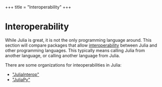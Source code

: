 +++
title = "Interoperability"
+++

# Interoperability

While Julia is great, it is not the only programming language around. This section will compare packages that allow [interoperability](https://en.wikipedia.org/wiki/Interoperability) between Julia and other programming languages. This typically means calling Julia from another language, or calling another language from Julia.

There are some organizations for inteoperabilities in Julia:

* ["JuliaInterop"](https://github.com/JuliaInterop)
* ["JuliaPy"](https://github.com/JuliaPy)
